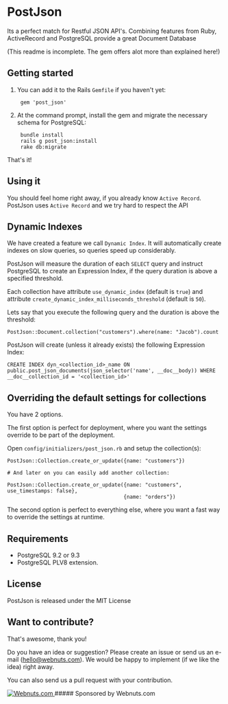 # PostJson

Its a perfect match for Restful JSON API's.
Combining features from Ruby, ActiveRecord and PostgreSQL provide a great Document Database

(This readme is incomplete. The gem offers alot more than explained here!)

## Getting started
1. You can add it to the Rails `Gemfile` if you haven't yet:

        gem 'post_json'

2. At the command prompt, install the gem and migrate the necessary schema for PostgreSQL:

        bundle install
        rails g post_json:install
        rake db:migrate
        
That's it!

## Using it

You should feel home right away, if you already know `Active Record`. PostJson uses `Active Record` and we try hard to respect the API




## Dynamic Indexes

We have created a feature we call `Dynamic Index`. It will automatically create indexes on slow queries, so queries speed up considerably.

PostJson will measure the duration of each `SELECT` query and instruct PostgreSQL to create an Expression Index, if the query duration is above a specified threshold.

Each collection have attribute `use_dynamic_index` (default is `true`) and attribute `create_dynamic_index_milliseconds_threshold` (default is `50`).

Lets say that you execute the following query and the duration is above the threshold:

`PostJson::Document.collection("customers").where(name: "Jacob").count`

PostJson will create (unless it already exists) the following Expression Index:

`CREATE INDEX dyn_<collection_id>_name ON public.post_json_documents(json_selector('name', __doc__body)) WHERE __doc__collection_id = '<collection_id>'`

## Overriding the default settings for collections

You have 2 options.

The first option is perfect for deployment, where you want the settings override to be part of the deployment.

Open `config/initializers/post_json.rb` and setup the collection(s):

    PostJson::Collection.create_or_update({name: "customers"})

    # And later on you can easily add another collection:

    PostJson::Collection.create_or_update({name: "customers", use_timestamps: false},
                                          {name: "orders"})


The second option is perfect to everything else, where you want a fast way to override the settings at runtime.

## Requirements

- PostgreSQL 9.2 or 9.3
- PostgreSQL PLV8 extension.

## License

PostJson is released under the MIT License

## Want to contribute?

That's awesome, thank you!

Do you have an idea or suggestion? Please create an issue or send us an e-mail (hello@webnuts.com). We would be happy to implement (if we like the idea) right away.

You can also send us a pull request with your contribution.

<a href="http://www.webnuts.com" target="_blank">
  <img src="http://www.webnuts.com/logo/post_json/logo.png" alt="Webnuts.com">
</a>
##### Sponsored by Webnuts.com

